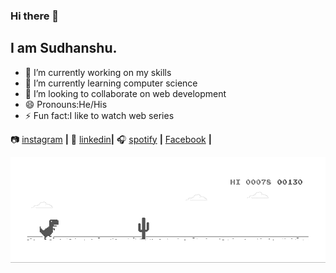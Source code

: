 ### Hi there 👋
## I am Sudhanshu.

- 🔭 I’m currently working on my skills
- 🌱 I’m currently learning computer science
- 👯 I’m looking to collaborate on web development
- 😄 Pronouns:He/His
- ⚡ Fun fact:I like to watch web series

📷 [instagram][instagram] **|** 
👔 [linkedin][linkedin]**|**
🎧 [spotify][spotify] **|**
  [Facebook][Facebook] **|**

[instagram]: https://instagram.com
[linkedin]: https://www.linkedin.com/in/sudhanshu-322a79185/
[spotify]: https://www.spotify.com/in/account/overview/#_=_
[Facebook]: https://www.facebook.com/login/

![Dino](https://raw.githubusercontent.com/praveenscience/praveenscience/master/dino.gif)
